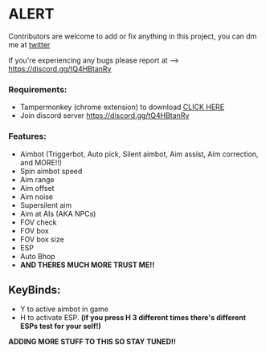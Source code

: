# ALERT
Contributors are welcome to add or fix anything in this project, you can dm me at [twitter](https://twitter.com/glizuwu)

If you're experiencing any bugs please report at --> https://discord.gg/tQ4HBtanRy

### Requirements:
- Tampermonkey (chrome extension) to download [CLICK HERE](https://chrome.google.com/webstore/detail/tampermonkey/dhdgffkkebhmkfjojejmpbldmpobfkfo?hl=en)
- Join discord server https://discord.gg/tQ4HBtanRy

### Features:
- Aimbot (Triggerbot, Auto pick, Silent aimbot, Aim assist, Aim correction, and MORE!!)
- Spin aimbot speed
- Aim range
- Aim offset
- Aim noise
- Supersilent aim
- Aim at AIs (AKA NPCs)
- FOV check
- FOV box
- FOV box size
- ESP
- Auto Bhop
- **AND THERES MUCH MORE TRUST ME!!**

## KeyBinds:
- Y to active aimbot in game
- H to activate ESP. **(if you press H 3 different times there's different ESPs test for your self!)**

**ADDING MORE STUFF TO THIS SO STAY TUNED!!**
